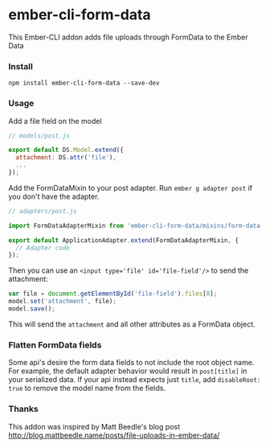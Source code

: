 # ember-cli-form-data

This Ember-CLI addon adds file uploads through FormData to the Ember Data

### Install

```
npm install ember-cli-form-data --save-dev
```

### Usage

Add a file field on the model

```js
// models/post.js

export default DS.Model.extend({
  attachment: DS.attr('file'),
  ...
});
```

Add the FormDataMixin to your post adapter. Run ``ember g adapter post`` if you don't have the adapter.

```js
// adapters/post.js

import FormDataAdapterMixin from 'ember-cli-form-data/mixins/form-data-adapter';

export default ApplicationAdapter.extend(FormDataAdapterMixin, {
  // Adapter code
});
```

Then you can use an ``<input type='file' id='file-field'/>`` to send the attachment: 

```js
var file = document.getElementById('file-field').files[0];
model.set('attachment', file);
model.save();
```

This will send the ``attachment`` and all other attributes as a FormData object.


### Flatten FormData fields

Some api's desire the form data fields to not include the root object
name. For example, the default adapter behavior would result in ``post[title]``
in your serialized data.  If your api instead expects just ``title``,
add ``disableRoot: true`` to remove the model name from the fields.

### Thanks

This addon was inspired by Matt Beedle's blog post http://blog.mattbeedle.name/posts/file-uploads-in-ember-data/
